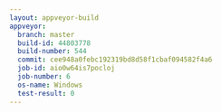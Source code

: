 ```yaml
---
layout: appveyor-build
appveyor:
  branch: master
  build-id: 44803778
  build-number: 544
  commit: cee948a0febc192319bd8d58f1cbaf094582f4a6
  job-id: aio0w64is7pocloj
  job-number: 6
  os-name: Windows
  test-result: 0
---
```

